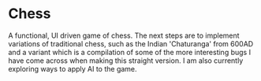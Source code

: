 # Chess

A functional, UI driven game of chess. The next steps are to implement variations of traditional chess, such as the Indian 'Chaturanga' from 600AD and a variant which is a compilation of some of the more interesting bugs I have come across when making this straight version. I am also currently exploring ways to apply AI to the game.
